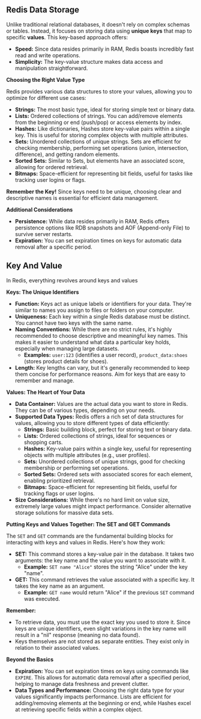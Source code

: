 ## Redis Data Storage

Unlike traditional relational databases, it doesn't rely on complex schemas or tables. Instead, it focuses on storing data using **unique keys** that map to specific **values**. This key-based approach offers:

- **Speed:** Since data resides primarily in RAM, Redis boasts incredibly fast read and write operations.
- **Simplicity:** The key-value structure makes data access and manipulation straightforward.

**Choosing the Right Value Type**

Redis provides various data structures to store your values, allowing you to optimize for different use cases:

- **Strings:** The most basic type, ideal for storing simple text or binary data.
- **Lists:** Ordered collections of strings. You can add/remove elements from the beginning or end (push/pop) or access elements by index.
- **Hashes:** Like dictionaries, Hashes store key-value pairs within a single key. This is useful for storing complex objects with multiple attributes.
- **Sets:** Unordered collections of unique strings. Sets are efficient for checking membership, performing set operations (union, intersection, difference), and getting random elements.
- **Sorted Sets:** Similar to Sets, but elements have an associated score, allowing for ordered retrieval.
- **Bitmaps:** Space-efficient for representing bit fields, useful for tasks like tracking user logins or flags.

**Remember the Key!**
Since keys need to be unique, choosing clear and descriptive names is essential for efficient data management.

**Additional Considerations**

- **Persistence:** While data resides primarily in RAM, Redis offers persistence options like RDB snapshots and AOF (Append-only File) to survive server restarts.
- **Expiration:** You can set expiration times on keys for automatic data removal after a specific period.

## Key And Value

In Redis, everything revolves around keys and values

**Keys: The Unique Identifiers**

* **Function:** Keys act as unique labels or identifiers for your data. They're similar to names you assign to files or folders on your computer. 
* **Uniqueness:** Each key within a single Redis database must be distinct. You cannot have two keys with the same name.
* **Naming Conventions:** While there are no strict rules, it's highly recommended to choose descriptive and meaningful key names. This makes it easier to understand what data a particular key holds, especially when managing large datasets. 
    * **Examples:** `user:123` (identifies a user record), `product_data:shoes` (stores product details for shoes).
* **Length:** Key lengths can vary, but it's generally recommended to keep them concise for performance reasons. Aim for keys that are easy to remember and manage.

**Values: The Heart of Your Data**

* **Data Container:** Values are the actual data you want to store in Redis. They can be of various types, depending on your needs.
* **Supported Data Types:** Redis offers a rich set of data structures for values, allowing you to store different types of data efficiently:
    * **Strings:** Basic building block, perfect for storing text or binary data.
    * **Lists:** Ordered collections of strings, ideal for sequences or shopping carts.
    * **Hashes:** Key-value pairs within a single key, useful for representing objects with multiple attributes (e.g., user profiles).
    * **Sets:** Unordered collections of unique strings, good for checking membership or performing set operations.
    * **Sorted Sets:** Ordered sets with associated scores for each element, enabling prioritized retrieval.
    * **Bitmaps:** Space-efficient for representing bit fields, useful for tracking flags or user logins.
* **Size Considerations:** While there's no hard limit on value size, extremely large values might impact performance. Consider alternative storage solutions for massive data sets.

**Putting Keys and Values Together: The SET and GET Commands**

The `SET` and `GET` commands are the fundamental building blocks for interacting with keys and values in Redis. Here's how they work:

* **SET:** This command stores a key-value pair in the database. It takes two arguments: the key name and the value you want to associate with it.
    * **Example:** `SET name "Alice"` stores the string "Alice" under the key "name".
* **GET:** This command retrieves the value associated with a specific key. It takes the key name as an argument.
    * **Example:** `GET name` would return "Alice" if the previous `SET` command was executed.

**Remember:**

* To retrieve data, you must use the exact key you used to store it. Since keys are unique identifiers, even slight variations in the key name will result in a "nil" response (meaning no data found).
* Keys themselves are not stored as separate entities. They exist only in relation to their associated values.

**Beyond the Basics**

* **Expiration:** You can set expiration times on keys using commands like `EXPIRE`. This allows for automatic data removal after a specified period, helping to manage data freshness and prevent clutter.
* **Data Types and Performance:** Choosing the right data type for your values significantly impacts performance. Lists are efficient for adding/removing elements at the beginning or end, while Hashes excel at retrieving specific fields within a complex object.